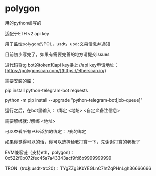 # polygon

用的python编写的

适配于ETH v2 api key

用于监控polygon的POL，usdt，usdc交易信息并通知

目前初步写完了，如果有需要完善的地方请提交issues

进代码将tg bot的token和api key换上  //api key申请地址：[https://polygonscan.com/](https://etherscan.io/)

需要安装的库：

pip install python-telegram-bot requests

python -m pip install --upgrade "python-telegram-bot[job-queue]"

运行之后，在bot里输入： /绑定 <地址> <自定义备注信息>  

需要解绑就: /解绑 <地址>

可以查看所有已经添加的绑定： /我的绑定




如果你觉得可以的话，你可以选择给我打赏一下，先谢谢打赏的老板了

EVM兼容链（支持eth，polygon）： 0x522f0b072fec45a7a43343acf9fd6b9999999999

TRON（trx和usdt-trc20）：TYgZZgSKbYEGLnC7htZqPHnLgh36666666

